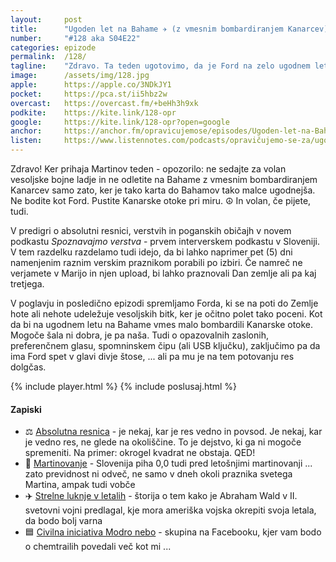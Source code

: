 ```yaml
---
layout: 	post
title:  	"Ugoden let na Bahame ✈️ (z vmesnim bombardiranjem Kanarcev)"
number: 	"#128 aka S04E22"
categories:	epizode
permalink:	/128/
tagline: 	"Zdravo. Ta teden ugotovimo, da je Ford na zelo ugodnem letu in ima spet v glavi divje štoste, ... ali pa mu je na potovanju res dolčgas. Ali pa oboje."
image:		/assets/img/128.jpg
apple:		https://apple.co/3NDkJY1
pocket:		https://pca.st/ii5hbz2w
overcast:	https://overcast.fm/+beHh3h9xk
podkite:	https://kite.link/128-opr
google:		https://kite.link/128-opr?open=google
anchor:		https://anchor.fm/opravicujemose/episodes/Ugoden-let-na-Bahame-z-vmesnim-bombardiranjem-Kanarcev-e1qbc84
listen:		https://www.listennotes.com/podcasts/opravičujemo-se-za/ugoden-let-na-bahame-z-2ZS7kINuR9e/embed/
---
```


Zdravo! Ker prihaja Martinov teden - opozorilo: ne sedajte za volan vesoljske bojne ladje in ne odletite na Bahame z vmesnim bombardiranjem Kanarcev samo zato, ker je tako karta do Bahamov tako malce ugodnejša. Ne bodite kot Ford. Pustite Kanarske otoke pri miru. ☮️ In volan, če pijete, tudi. 

V predigri o absolutni resnici, verstvih in poganskih običajh v novem podkastu _Spoznavajmo verstva_ - prvem interverskem podkastu v Sloveniji. V tem razdelku razdelamo tudi idejo, da bi lahko naprimer pet (5) dni namenjenim raznim verskim praznikom porabili po izbiri. Če namreč ne verjamete v Marijo in njen upload, bi lahko praznovali Dan zemlje ali pa kaj tretjega. 

V poglavju in posledično epizodi spremljamo Forda, ki se na poti do Zemlje hote ali nehote udeležuje vesoljskih bitk, ker je očitno polet tako poceni. Kot da bi na ugodnem letu na Bahame vmes malo bombardili Kanarske otoke. Mogoče šala ni dobra, je pa naša. Tudi o opazovalnih zaslonih, preferenčnem glasu, spomninskem čipu (ali USB ključku), zaključimo pa da ima Ford spet v glavi divje štose, ... ali pa mu je na tem potovanju res dolgčas. 

{% include player.html %}
{% include poslusaj.html %}

<!--break-->

#### Zapiski

- ⚖️ [Absolutna resnica](https://simple.wikipedia.org/wiki/Absolute_truth) -  je nekaj, kar je res vedno in povsod. Je nekaj, kar je vedno res, ne glede na okoliščine. To je dejstvo, ki ga ni mogoče spremeniti. Na primer: okrogel kvadrat ne obstaja. QED!
- 🍷 [Martinovanje](https://www.rtvslo.si/slovenija/slovenija-piha-0-0-tudi-pred-letosnjimi-martinovanji/646151) - Slovenija piha 0,0 tudi pred letošnjimi martinovanji ... zato previdnost ni odveč, ne samo v dneh okoli praznika svetega Martina, ampak tudi vobče
- ✈️ [Strelne luknje v letalih](https://medium.com/@christian.dobbert/the-missing-bullet-holes-and-abraham-wald-25e68d7a870f) - štorija o tem kako je Abraham Wald v II. svetovni vojni predlagal, kje mora ameriška vojska okrepiti svoja letala, da bodo bolj varna
- 🟦 [Civilna iniciativa Modro nebo](https://www.facebook.com/CIMN-Civilna-Iniciativa-Modro-Nebo-559443304075997/) - skupina na Facebooku, kjer vam bodo o chemtrailih povedali več kot mi ...